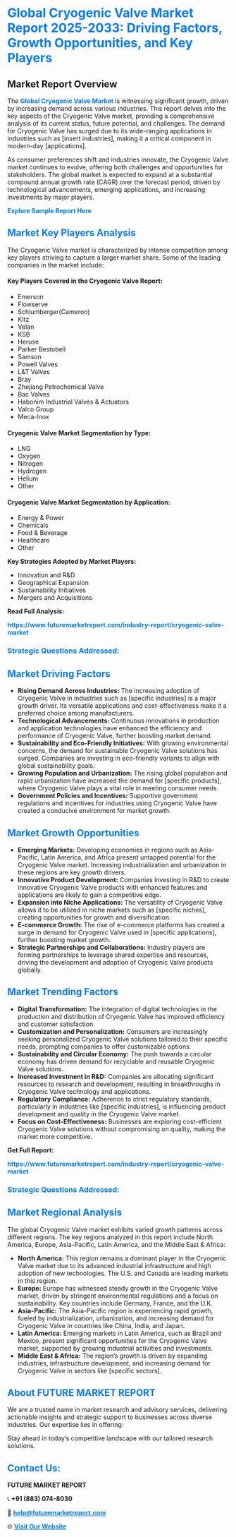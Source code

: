 <h1 style="color: #007BFF;">Global Cryogenic Valve Market Report 2025-2033: Driving Factors, Growth Opportunities, and Key Players</h1>

<section id="overview">
<h2>Market Report Overview</h2>
<p>The <a href="https://www.futuremarketreport.com/industry-report/cryogenic-valve-market" style="color: #007BFF; text-decoration: none;"><strong>Global Cryogenic Valve Market</strong></a> is witnessing significant growth, driven by increasing demand across various industries. This report delves into the key aspects of the Cryogenic Valve market, providing a comprehensive analysis of its current status, future potential, and challenges. The demand for Cryogenic Valve has surged due to its wide-ranging applications in industries such as [insert industries], making it a critical component in modern-day [applications].</p>
<p>As consumer preferences shift and industries innovate, the Cryogenic Valve market continues to evolve, offering both challenges and opportunities for stakeholders. The global market is expected to expand at a substantial compound annual growth rate (CAGR) over the forecast period, driven by technological advancements, emerging applications, and increasing investments by major players.</p>
</section>

<section id="overview">
<p><a href="https://www.futuremarketreport.com/request-sample/reportId=27627" style="color: #007BFF; text-decoration: none;"><strong>Explore Sample Report Here</strong></a></p>
</section>

<section id="key-players">
<h2 style="color: #007BFF;">Market Key Players Analysis</h2>
<p>The Cryogenic Valve market is characterized by intense competition among key players striving to capture a larger market share. Some of the leading companies in the market include:</p>
<h4>Key Players Covered in the Cryogenic Valve Report:</h4>
<ul><li>Emerson</li><li>Flowserve</li><li>Schlumberger(Cameron)</li><li>Kitz</li><li>Velan</li><li>KSB</li><li>Herose</li><li>Parker Bestobell</li><li>Samson</li><li>Powell Valves</li><li>L&amp;T Valves</li><li>Bray</li><li>Zhejiang Petrochemical Valve</li><li>Bac Valves</li><li>Habonim Industrial Valves &amp; Actuators</li><li>Valco Group</li><li>Meca-Inox</li></ul>
<h4>Cryogenic Valve Market Segmentation by Type:</h4>
<ul><li>LNG</li><li>Oxygen</li><li>Nitrogen</li><li>Hydrogen</li><li>Helium</li><li>Other</li></ul>

<h4>Cryogenic Valve Market Segmentation by Application:</h4>
<ul><li>Energy &amp; Power</li><li>Chemicals</li><li>Food &amp; Beverage</li><li>Healthcare</li><li>Other</li></ul>
<p><strong>Key Strategies Adopted by Market Players:</strong></p>
<ul>
<li>Innovation and R&D</li>
<li>Geographical Expansion</li>
<li>Sustainability Initiatives</li>
<li>Mergers and Acquisitions</li>
</ul>
</section>

<section>
<p><strong>Read Full Analysis: </strong></p><a href="https://www.futuremarketreport.com/industry-report/cryogenic-valve-market" style="color: #007BFF; text-decoration: none;"><strong>https://www.futuremarketreport.com/industry-report/cryogenic-valve-market</strong></a>
<h3 style="color: #007BFF;">Strategic Questions Addressed:</h3>
</section>

<section id="driving-factors">
<h2 style="color: #007BFF;">Market Driving Factors</h2>
<ul>
<li><strong>Rising Demand Across Industries:</strong> The increasing adoption of Cryogenic Valve in industries such as [specific industries] is a major growth driver. Its versatile applications and cost-effectiveness make it a preferred choice among manufacturers.</li>
<li><strong>Technological Advancements:</strong> Continuous innovations in production and application technologies have enhanced the efficiency and performance of Cryogenic Valve, further boosting market demand.</li>
<li><strong>Sustainability and Eco-Friendly Initiatives:</strong> With growing environmental concerns, the demand for sustainable Cryogenic Valve solutions has surged. Companies are investing in eco-friendly variants to align with global sustainability goals.</li>
<li><strong>Growing Population and Urbanization:</strong> The rising global population and rapid urbanization have increased the demand for [specific products], where Cryogenic Valve plays a vital role in meeting consumer needs.</li>
<li><strong>Government Policies and Incentives:</strong> Supportive government regulations and incentives for industries using Cryogenic Valve have created a conducive environment for market growth.</li>
</ul>
</section>

<section id="growth-opportunities">
<h2 style="color: #007BFF;">Market Growth Opportunities</h2>
<ul>
<li><strong>Emerging Markets:</strong> Developing economies in regions such as Asia-Pacific, Latin America, and Africa present untapped potential for the Cryogenic Valve market. Increasing industrialization and urbanization in these regions are key growth drivers.</li>
<li><strong>Innovative Product Development:</strong> Companies investing in R&D to create innovative Cryogenic Valve products with enhanced features and applications are likely to gain a competitive edge.</li>
<li><strong>Expansion into Niche Applications:</strong> The versatility of Cryogenic Valve allows it to be utilized in niche markets such as [specific niches], creating opportunities for growth and diversification.</li>
<li><strong>E-commerce Growth:</strong> The rise of e-commerce platforms has created a surge in demand for Cryogenic Valve used in [specific applications], further boosting market growth.</li>
<li><strong>Strategic Partnerships and Collaborations:</strong> Industry players are forming partnerships to leverage shared expertise and resources, driving the development and adoption of Cryogenic Valve products globally.</li>
</ul>
</section>

<section id="trending-factors">
<h2 style="color: #007BFF;">Market Trending Factors</h2>
<ul>
<li><strong>Digital Transformation:</strong> The integration of digital technologies in the production and distribution of Cryogenic Valve has improved efficiency and customer satisfaction.</li>
<li><strong>Customization and Personalization:</strong> Consumers are increasingly seeking personalized Cryogenic Valve solutions tailored to their specific needs, prompting companies to offer customizable options.</li>
<li><strong>Sustainability and Circular Economy:</strong> The push towards a circular economy has driven demand for recyclable and reusable Cryogenic Valve solutions.</li>
<li><strong>Increased Investment in R&D:</strong> Companies are allocating significant resources to research and development, resulting in breakthroughs in Cryogenic Valve technology and applications.</li>
<li><strong>Regulatory Compliance:</strong> Adherence to strict regulatory standards, particularly in industries like [specific industries], is influencing product development and quality in the Cryogenic Valve market.</li>
<li><strong>Focus on Cost-Effectiveness:</strong> Businesses are exploring cost-efficient Cryogenic Valve solutions without compromising on quality, making the market more competitive.</li>
</ul>
</section>

<section>
<p><strong>Get Full Report: </strong></p><a href="https://www.futuremarketreport.com/industry-report/cryogenic-valve-market" style="color: #007BFF; text-decoration: none;"><strong>https://www.futuremarketreport.com/industry-report/cryogenic-valve-market</strong></a>
<h3 style="color: #007BFF;">Strategic Questions Addressed:</h3>
</section>


<section id="regional-analysis">
<h2 style="color: #007BFF;">Market Regional Analysis</h2>
<p>The global Cryogenic Valve market exhibits varied growth patterns across different regions. The key regions analyzed in this report include North America, Europe, Asia-Pacific, Latin America, and the Middle East & Africa:</p>
<ul>
<li><strong>North America:</strong> This region remains a dominant player in the Cryogenic Valve market due to its advanced industrial infrastructure and high adoption of new technologies. The U.S. and Canada are leading markets in this region.</li>
<li><strong>Europe:</strong> Europe has witnessed steady growth in the Cryogenic Valve market, driven by stringent environmental regulations and a focus on sustainability. Key countries include Germany, France, and the U.K.</li>
<li><strong>Asia-Pacific:</strong> The Asia-Pacific region is experiencing rapid growth, fueled by industrialization, urbanization, and increasing demand for Cryogenic Valve in countries like China, India, and Japan.</li>
<li><strong>Latin America:</strong> Emerging markets in Latin America, such as Brazil and Mexico, present significant opportunities for the Cryogenic Valve market, supported by growing industrial activities and investments.</li>
<li><strong>Middle East & Africa:</strong> The region’s growth is driven by expanding industries, infrastructure development, and increasing demand for Cryogenic Valve in sectors like [specific sectors].</li>
</ul>
</section>

<footer>
<h2 style="color: #007BFF;">About FUTURE MARKET REPORT</h2>
<p>We are a trusted name in market research and advisory services, delivering actionable insights and strategic support to businesses across diverse industries. Our expertise lies in offering:</p>

<p>Stay ahead in today’s competitive landscape with our tailored research solutions.</p>

<h2 style="color: #007BFF;">Contact Us:</h2>
<p><strong>FUTURE MARKET REPORT</strong></p>
<p>📞 <strong>+91 (883) 074-8030</strong></p>
<p>📧 <strong><a href="mailto:help@futuremarketreport.com" style="color: #007BFF;">help@futuremarketreport.com</a></strong></p>
<p>🌐 <strong><a href="https://www.futuremarketreport.com/" style="color: #007BFF;">Visit Our Website</a></strong></p>
</footer>